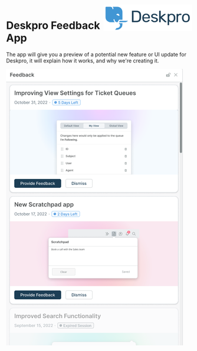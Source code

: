 <img align="right" alt="Deskpro" src="https://raw.githubusercontent.com/DeskproApps/deskpro-feedback/master/docs/assets/deskpro-logo.svg" />

# Deskpro Feedback App

The app will give you a preview of a potential new feature or UI update for Deskpro, it will explain how it works, and why we're creating it.

![Deskpro Feedback App - Deskpro](https://raw.githubusercontent.com/DeskproApps/deskpro-feedback/master/docs/assets/deskpro-feedback_screenshot_01.png)
